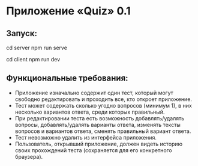 # Приложение «Quiz» 0.1

## Запуск:

cd server
npm run serve

cd client
npm run dev

## Функциональные требования:

- Приложение изначально содержит один тест, который могут свободно редактировать и проходить все, кто откроет приложение.
- Тест может содержать сколько угодно вопросов (минимум 1), в них несколько вариантов ответа, среди которых правильный.
- При редактировании теста есть возможность добавлять/удалять вопросы, добавлять/удалять варианты ответа, изменять тексты вопросов и вариантов ответа, сменять правильный вариант ответа.
- Тест невозможно удалить из интерфейса приложения.
- Пользователь, открывший приложение, должен видеть историю своих прохождений теста (сохраняется для его конкретного браузера).
